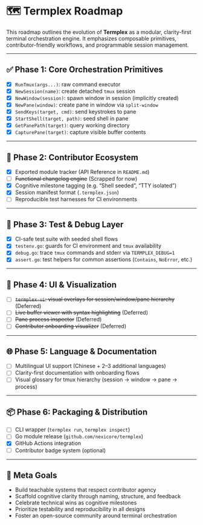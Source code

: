 # 🗺️ Termplex Roadmap

This roadmap outlines the evolution of **Termplex** as a modular, clarity-first terminal orchestration engine. It emphasizes composable primitives, contributor-friendly workflows, and programmable session management.

---

## ✅ Phase 1: Core Orchestration Primitives

- [x] `RunTmux(args...)`: raw command executor
- [x] `NewSession(name)`: create detached `tmux` session
- [x] `NewWindow(session)`: spawn window in session (implicitly created)
- [x] `NewPane(window)`: create pane in window via `split-window`
- [x] `SendKeys(target, cmd)`: send keystrokes to pane
- [x] `StartShell(target, path)`: seed shell in pane
- [x] `GetPanePath(target)`: query working directory
- [x] `CapturePane(target)`: capture visible buffer contents

---

## 🧠 Phase 2: Contributor Ecosystem

- [x] Exported module tracker (API Reference in `README.md`)
- [ ] ~~Functional changelog engine~~ (Scrapped for now)
- [x] Cognitive milestone tagging (e.g. “Shell seeded”, “TTY isolated”)
- [x] Session manifest format (`.termplex.json`)
- [ ] Reproducible test harnesses for CI environments

---

## 🧪 Phase 3: Test & Debug Layer

- [x] CI-safe test suite with seeded shell flows
- [x] `testenv.go`: guards for CI environment and `tmux` availability
- [x] `debug.go`: trace `tmux` commands and stderr via `TERMPLEX_DEBUG=1`
- [x] `assert.go`: test helpers for common assertions (`Contains`, `NoError`, etc.)

---

## 🎨 Phase 4: UI & Visualization

- [ ] ~~`termplex-ui`: visual overlays for session/window/pane hierarchy~~ (Deferred)
- [ ] ~~Live buffer viewer with syntax highlighting~~ (Deferred)
- [ ] ~~Pane process inspector~~ (Deferred)
- [ ] ~~Contributor onboarding visualizer~~ (Deferred)

---

## 🌐 Phase 5: Language & Documentation

- [ ] Multilingual UI support (Chinese + 2–3 additional languages)
- [ ] Clarity-first documentation with onboarding flows
- [ ] Visual glossary for tmux hierarchy (session → window → pane → process)

---

## 📦 Phase 6: Packaging & Distribution

- [ ] CLI wrapper (`termplex run`, `termplex inspect`)
- [ ] Go module release (`github.com/nexicore/termplex`)
- [x] GitHub Actions integration
- [ ] Contributor badge system (optional)

---

## 🧭 Meta Goals

- Build teachable systems that respect contributor agency  
- Scaffold cognitive clarity through naming, structure, and feedback  
- Celebrate technical wins as cognitive milestones  
- Prioritize testability and reproducibility in all designs  
- Foster an open-source community around terminal orchestration  
